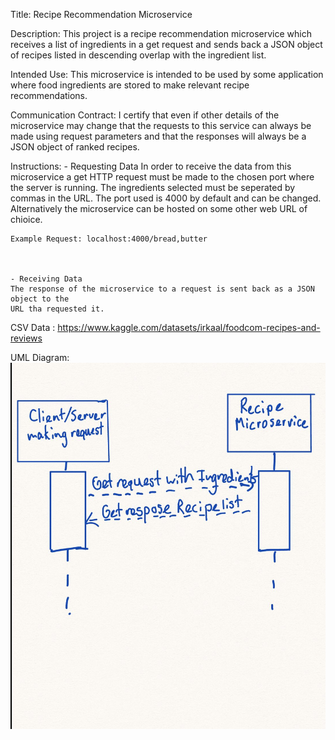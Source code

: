 Title: Recipe Recommendation Microservice

Description: 
This project is a recipe recommendation microservice which receives a list
of ingredients in a get request and sends back a JSON object of recipes listed in descending overlap with the ingredient list.


Intended Use:
This microservice is intended to be used by some application where food ingredients are stored to make relevant recipe recommendations.

Communication Contract:
    I certify that even if other details of the microservice may change that the requests to 
    this service can always be made using request parameters and that the responses will always be a JSON object of ranked recipes.

    
Instructions:
    - Requesting Data
    In order to receive the data from this microservice a get HTTP request must be made to 
    the chosen port where the server is running. The ingredients selected must be seperated by commas in the URL. The port used is 4000 by default and can be changed. Alternatively the microservice can be hosted on some other web URL of chioice.

    Example Request: localhost:4000/bread,butter



    - Receiving Data
    The response of the microservice to a request is sent back as a JSON object to the 
    URL tha requested it. 





CSV Data : https://www.kaggle.com/datasets/irkaal/foodcom-recipes-and-reviews


UML Diagram:
![UML Image](UML.jpg)
